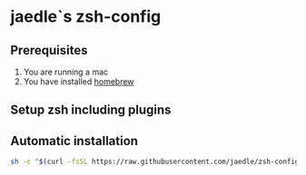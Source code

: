 # jaedle`s zsh-config

## Prerequisites

1. You are running a mac
2. You have installed [homebrew](https://brew.sh/index_de)

## Setup zsh including plugins

## Automatic installation

```sh
sh -c "$(curl -fsSL https://raw.githubusercontent.com/jaedle/zsh-config/master/install.sh)"
```
